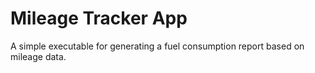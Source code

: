 Mileage Tracker App
===================

A simple executable for generating a fuel consumption report based on mileage data.

